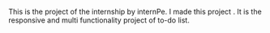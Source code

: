 This is the project of the internship by internPe.
I made this project . It is the responsive and multi functionality project of to-do list.
